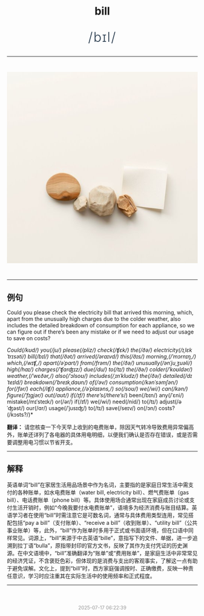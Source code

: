 <div align="center">

# bill

<div style="margin: 30px 0;">
<h1 style="font-size: 2.5em; font-weight: 300; letter-spacing: 2px; margin: 0; color: #2c3e50;">
/bɪl/
</h1>
</div>

</div>

---

<div align="center" style="margin: 40px 0;">

![bill](images/bill.png)

</div>

---

## 例句

Could you please check the electricity bill that arrived this morning, which, apart from the unusually high charges due to the colder weather, also includes the detailed breakdown of consumption for each appliance, so we can figure out if there’s been any mistake or if we need to adjust our usage to save on costs?

*Could(/kʊd/) you(/ju/) please(/pliz/) check(/ʧɛk/) the(/ðə/) electricity(/ɪˌlɛkˈtrɪsəti/) bill(/bɪl/) that(/ðət/) arrived(/əraɪvd/) this(/ðɪs/) morning,(/ˈmɔrnɪŋ,/) which,(/wɪʧ,/) apart(/əˈpɑrt/) from(/frəm/) the(/ðə/) unusually(/ənˈjuˌʒuəli/) high(/haɪ/) charges(/ˈʧɑrʤɪz/) due(/du/) to(/tɪ/) the(/ðə/) colder(/ˈkoʊldər/) weather,(/ˈwɛðər,/) also(/ˈɔlsoʊ/) includes(/ˌɪnˈkludz/) the(/ðə/) detailed(/dɪˈteɪld/) breakdown(/ˈbreɪkˌdaʊn/) of(/əv/) consumption(/kənˈsəmʃən/) for(/fər/) each(/iʧ/) appliance,(/əˈplaɪəns,/) so(/soʊ/) we(/wi/) can(/kən/) figure(/ˈfɪgjər/) out(/aʊt/) if(/ɪf/) there’s(/there’s*/) been(/bɪn/) any(/ˈɛni/) mistake(/mɪˈsteɪk/) or(/ər/) if(/ɪf/) we(/wi/) need(/nid/) to(/tɪ/) adjust(/əˈʤəst/) our(/ɑr/) usage(/ˈjusɪʤ/) to(/tɪ/) save(/seɪv/) on(/ɔn/) costs?(/kɔsts?/)*

**翻译：** 请您核查一下今天早上收到的电费账单，除因天气转冷导致费用异常偏高外，账单还详列了各电器的具体用电明细，以便我们确认是否存在错误，或是否需要调整用电习惯以节省开支。

---

## 解释

英语单词“bill”在家居生活用品场景中作为名词，主要指的是家庭日常生活中需支付的各种账单，如水电费账单（water bill, electricity bill）、燃气费账单（gas bill）、电话费账单（phone bill）等。具体使用场合通常出现在家庭成员讨论或支付生活开销时，例如“今晚我要付水电费账单”，语境多为经济消费与账目结算。英语学习者在使用“bill”时需注意它是可数名词，通常与具体费用类型连用，常见搭配包括“pay a bill”（支付账单）、“receive a bill”（收到账单）、“utility bill”（公共事业账单）等，此外，“bill”作为账单时多用于正式或书面语环境，但在口语中同样常见。词源上，“bill”来源于中古英语“bille”，意指写下的文件、单据，进一步追溯到拉丁语“bulla”，原指带封印的官方文书，反映了其作为支付凭证的历史渊源。在中文语境中，“bill”准确翻译为“账单”或“费用账单”，是家庭生活中非常常见的经济凭证，不含褒贬色彩，但体现的是消费与支出的客观事实，了解这一点有助于避免误解。文化上，提到“bill”时，西方家庭强调按时、正确缴费，反映一种责任意识，学习时应注重其在实际生活中的使用频率和正式程度。


---

<div align="center" style="margin-top: 50px;">
<small style="color: #999; font-size: 0.9em;">2025-07-17 06:22:39</small>
</div>
